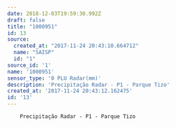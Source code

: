 ```yaml
---
date: 2018-12-03T19:59:30.992Z
draft: false
title: "1000951"
id: 13
source:
  created_at: "2017-11-24 20:43:10.664712"
  name: "SAISP"
  id: "1"
source_id: '1'
name: '1000951'
sensor_type: '0 PLU Radar(mm)'
description: 'Precipitação Radar - P1 - Parque Tizo'
created_at: '2017-11-24 20:43:12.162475'
id: '13'
---
```

		Precipitação Radar - P1 - Parque Tizo
